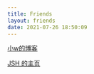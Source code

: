 ```yaml
---
title: Friends
layout: friends
date: 2021-07-26 18:50:09
---
```


[小w的博客](https://w.had.ink)

[JSH 的主页](https://jshang.cf/)
